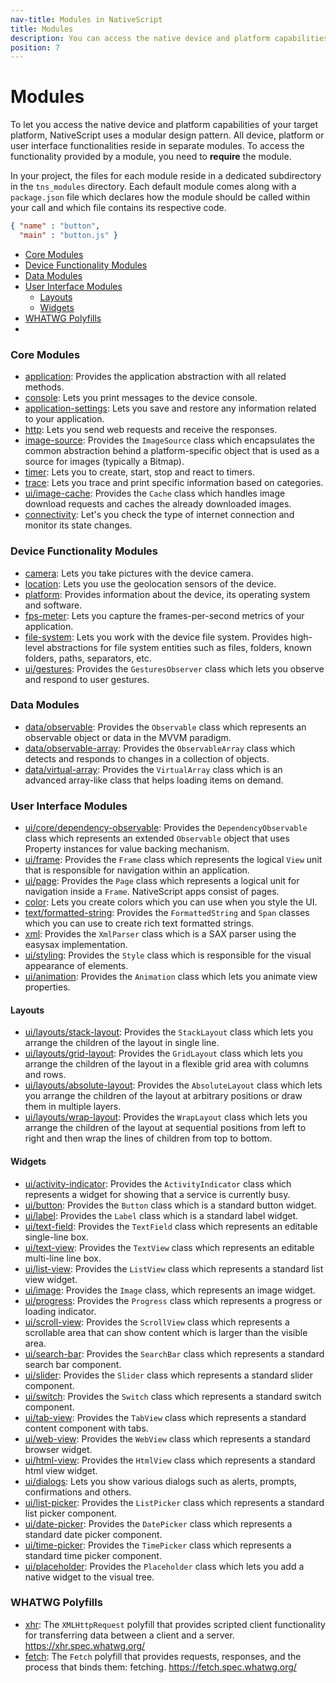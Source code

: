 ```yaml
---
nav-title: Modules in NativeScript
title: Modules
description: You can access the native device and platform capabilities of your target platform with the help of the NativeScript modules.
position: 7
---
```


# Modules

To let you access the native device and platform capabilities of your target platform, NativeScript uses a modular design pattern. All device, platform or user interface functionalities reside in separate modules. To access the functionality provided by a module, you need to **require** the module.

In your project, the files for each module reside in a dedicated subdirectory in the `tns_modules` directory. Each default module comes along with a `package.json` file which declares how the module should be called within your call and which file contains its respective code.

```JSON
{ "name" : "button",
  "main" : "button.js" }
``` 

* [Core Modules](#core-modules)
* [Device Functionality Modules](#device-functionality-modules)
* [Data Modules](#data-modules)
* [User Interface Modules](#user-interface-modules)
	* [Layouts](#layouts)
	* [Widgets](#widgets)
* [WHATWG Polyfills](#whatwg-polyfills)
* 
### Core Modules

+ [application](./ApiReference/application/HOW-TO.md): Provides the application abstraction with all related methods.
+ [console](./ApiReference/console/HOW-TO.md): Lets you print messages to the device console.
+ [application-settings](./ApiReference/application-settings/HOW-TO.md): Lets you save and restore any information related to your application.
+ [http](./ApiReference/http/HOW-TO.md): Lets you send web requests and receive the responses.
+ [image-source](./ApiReference/image-source/HOW-TO.md): Provides the `ImageSource` class which encapsulates the common abstraction behind a platform-specific object that is used as a source for images (typically a Bitmap).
+ [timer](./ApiReference/timer/HOW-TO.md): Lets you to create, start, stop and react to timers.
+ [trace](./ApiReference/trace/HOW-TO.md): Lets you trace and print specific information based on categories.
+ [ui/image-cache](./ApiReference/ui/image-cache/HOW-TO.md): Provides the `Cache` class which handles image download requests and caches the already downloaded images.
+ [connectivity](./ApiReference/connectivity/HOW-TO.md): Let's you check the type of internet connection and monitor its state changes.

### Device Functionality Modules

+ [camera](./ApiReference/camera/HOW-TO.md): Lets you take pictures with the device camera.
+ [location](./ApiReference/location/HOW-TO.md): Lets you use the geolocation sensors of the device.
+ [platform](./ApiReference/platform/HOW-TO.md): Provides information about the device, its operating system and software.
+ [fps-meter](./ApiReference/fps-meter/HOW-TO.md): Lets you capture the frames-per-second metrics of your application.
+ [file-system](./ApiReference/file-system/HOW-TO.md): Lets you work with the device file system. Provides high-level abstractions for file system entities such as files, folders, known folders, paths, separators, etc.
+ [ui/gestures](./ApiReference/ui/gestures/HOW-TO.md): Provides the `GesturesObserver` class which lets you observe and respond to user gestures.

### Data Modules

+ [data/observable](./ApiReference/data/observable/HOW-TO.md): Provides the `Observable` class which represents an observable object or data in the MVVM paradigm.
+ [data/observable-array](./ApiReference/data/observable-array/HOW-TO.md): Provides the `ObservableArray` class which detects and responds to changes in a collection of objects.
+ [data/virtual-array](./ApiReference/data/virtual-array/HOW-TO.md): Provides the `VirtualArray` class which is an advanced array-like class that helps loading items on demand.

### User Interface Modules

+ [ui/core/dependency-observable](./ApiReference/ui/core/dependency-observable/HOW-TO.md): Provides the `DependencyObservable` class which represents an extended `Observable` object that uses Property instances for value backing mechanism.
+ [ui/frame](./ApiReference/ui/frame/HOW-TO.md): Provides the `Frame` class which represents the logical `View` unit that is responsible for navigation within an application.
+ [ui/page](./ApiReference/ui/page/HOW-TO.md): Provides the `Page` class which represents a logical unit for navigation inside a `Frame`. NativeScript apps consist of pages.
+ [color](./ApiReference/color/HOW-TO.md): Lets you create colors which you can use when you style the UI.
+ [text/formatted-string](./ApiReference/text/formatted-string/HOW-TO.md): Provides the `FormattedString` and `Span` classes which you can use to create rich text formatted strings.
+ [xml](./ApiReference/xml/HOW-TO.md): Provides the `XmlParser` class which is a SAX parser using the easysax implementation.
+ [ui/styling](./ApiReference/ui/styling/HOW-TO.md): Provides the `Style` class which is responsible for the visual appearance of elements.
+ [ui/animation](./ApiReference/ui/animation/HOW-TO.md): Provides the `Animation` class which lets you animate view properties.


#### Layouts

+ [ui/layouts/stack-layout](./ApiReference/ui/layouts/stack-layout/HOW-TO.md): Provides the `StackLayout` class which lets you arrange the children of the layout in single line.
+ [ui/layouts/grid-layout](./ApiReference/ui/layouts/grid-layout/HOW-TO.md): Provides the `GridLayout` class which lets you arrange the children of the layout in a flexible grid area with columns and rows.
+ [ui/layouts/absolute-layout](./ApiReference/ui/layouts/absolute-layout/HOW-TO.md): Provides the `AbsoluteLayout` class which lets you arrange the children of the layout at arbitrary positions or draw them in multiple layers.
+ [ui/layouts/wrap-layout](./ApiReference/ui/layouts/wrap-layout/HOW-TO.md): Provides the `WrapLayout` class which lets you arrange the children of the layout at sequential positions from left to right and then wrap the lines of children from top to bottom.

#### Widgets

+ [ui/activity-indicator](./ApiReference/ui/activity-indicator/HOW-TO.md): Provides the `ActivityIndicator` class which represents a widget for showing that a service is currently busy.
+ [ui/button](./ApiReference/ui/button/HOW-TO.md): Provides the `Button` class which is a standard button widget.
+ [ui/label](./ApiReference/ui/label/HOW-TO.md): Provides the `Label` class which is a standard label widget.
+ [ui/text-field](./ApiReference/ui/text-field/HOW-TO.md): Provides the `TextField` class which represents an editable single-line box.
+ [ui/text-view](./ApiReference/ui/text-view/HOW-TO.md): Provides the `TextView` class which represents an editable multi-line line box.
+ [ui/list-view](./ApiReference/ui/list-view/HOW-TO.md): Provides the `ListView` class which represents a standard list view widget.
+ [ui/image](./ApiReference/ui/image/HOW-TO.md): Provides the `Image` class, which represents an image widget.
+ [ui/progress](./ApiReference/ui/progress/HOW-TO.md): Provides the `Progress` class which represents a progress or loading indicator.
+ [ui/scroll-view](./ApiReference/ui/scroll-view/HOW-TO.md): Provides the `ScrollView` class which represents a scrollable area that can show content which is larger than the visible area.
+ [ui/search-bar](./ApiReference/ui/search-bar/HOW-TO.md): Provides the `SearchBar` class which represents a standard search bar component.
+ [ui/slider](./ApiReference/ui/slider/HOW-TO.md): Provides the `Slider` class which represents a standard slider component.
+ [ui/switch](./ApiReference/ui/switch/HOW-TO.md): Provides the `Switch` class which represents a standard switch component.
+ [ui/tab-view](./ApiReference/ui/tab-view/HOW-TO.md): Provides the `TabView` class which represents a standard content component with tabs.
+ [ui/web-view](./ApiReference/ui/web-view/HOW-TO.md): Provides the `WebView` class which represents a standard browser widget.
+ [ui/html-view](./ApiReference/ui/html-view/HOW-TO.md): Provides the `HtmlView` class which represents a standard html view widget.
+ [ui/dialogs](./ApiReference/ui/dialogs/HOW-TO.md): Lets you show various dialogs such as alerts, prompts, confirmations and others.
+ [ui/list-picker](./ApiReference/ui/list-picker/HOW-TO.md): Provides the `ListPicker` class which represents a standard list picker component.
+ [ui/date-picker](./ApiReference/ui/date-picker/HOW-TO.md): Provides the `DatePicker` class which represents a standard date picker component.
+ [ui/time-picker](./ApiReference/ui/time-picker/HOW-TO.md): Provides the `TimePicker` class which represents a standard time picker component.
+ [ui/placeholder](./placeholder.md): Provides the `Placeholder` class which lets you add a native widget to the visual tree.

### WHATWG Polyfills

+ [xhr](./ApiReference/xhr/HOW-TO.md): The `XMLHttpRequest` polyfill that provides scripted client functionality for transferring data between a client and a server. https://xhr.spec.whatwg.org/
+ [fetch](./ApiReference/fetch/HOW-TO.md): The `Fetch` polyfill that provides requests, responses, and the process that binds them: fetching. https://fetch.spec.whatwg.org/
